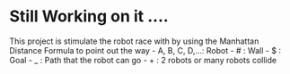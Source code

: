 # Still Working on it ....

This project is stimulate the robot race with by using the Manhattan Distance Formula to point out the way
    - A, B, C, D,...: Robot 
    - # : Wall
    - $ : Goal
    - _ : Path that the robot can go
    - + : 2 robots or many robots collide